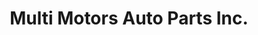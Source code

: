 ---
title: "Multi Motors Auto Parts Inc."
url: /quezon-city/multi-motors-auto-parts-inc/
shop: Autoteile
---